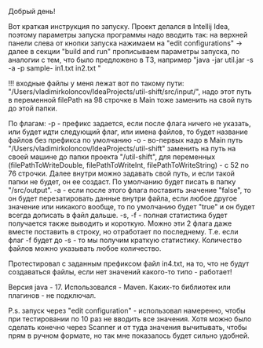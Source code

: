 Добрый день!

Вот краткая инструкция по запуску. Проект делался в Intellij Idea, поэтому параметры запуска программы надо вводить так:
на верхней панели слева от кнопки запуска нажимаем на "edit configurations" -> далее в секции "build and run" прописываем параметры запуска, по аналогии с тем, что было предложено в ТЗ, например "java -jar util.jar -s -a -p sample- in1.txt in2.txt "

!!! входные файлы у меня лежат вот по такому пути: "/Users/vladimirkoloncov/IdeaProjects/util-shift/src/input/", надо этот путь в переменной filePath на 98 строчке в Main тоже заменить на свой путь до этой папки.

По флагам:
-p - префикс задается, если после флага ничего не указать, или будет идти следующий флаг, или имена файлов, то будет название файлов без префикса по умолчанию
-o - во-первых надо в Main путь "/Users/vladimirkoloncov/IdeaProjects/util-shift" заменить на путь на своей машине до папки проекта "/util-shift", для переменных (filePathToWriteDouble, filePathToWriteInt, filePathToWriteString) - с 52 по 76 строчки. Далее внутри можно задавать свой путь, и если такой папки не будет, он ее создаст. По умолчанию будет писать в папку "/src/output".
-a - если после этого флага поставить значение "false", то он будет перезатировать данные внутри файла, если любое другое значение или никакого вообще, то по умолчанию будет "true" и он будет всегда дописать в файл дальше.
-s, -f - полная статистика будет получается также выводить и короткую. Можно эти 2 флага даже вместе поставить в строку, но отработает по последнему. Т.е. если флаг -f будет до -s - то мы получим краткую статистику.
Количество файлов можно указывать любое количество.

Протестировал с заданным префиксом файл in4.txt, на то, что не будут создаваться файлы, если нет значений какого-то типо - работает!

Версия java - 17. Использовался - Maven. Каких-то библиотек или плагинов - не подключал.

P.s. запуск через "edit configuration" - использовал намеренно, чтобы при тестировании по 10 раз не вводить все значения. Хотя можно было сделать конечно через Scanner и от туда значения вычитывать, чтобы прям в ручном формате, но так мне показалось будет сильно удобней.
